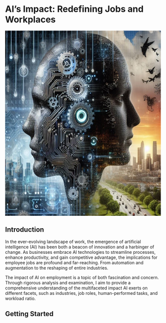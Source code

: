 # AI’s Impact: Redefining Jobs and Workplaces
<img src="images/AI_vs_Human.jpg" alt="Example Image" height="600" width="800"/>

## Introduction
In the ever-evolving landscape of work, the emergence of artificial intelligence (AI) has been both a beacon of innovation and a harbinger of change. As businesses embrace AI technologies to streamline processes, enhance productivity, and gain competitive advantage, the implications for employee jobs are profound and far-reaching. From automation and augmentation to the reshaping of entire industries.

The impact of AI on employment is a topic of both fascination and concern. Through rigorous analysis and examination, I aim to provide a comprehensive understanding of the multifaceted impact AI exerts on different facets, such as industries, job roles, human-performed tasks, and workload ratio.

## Getting Started



